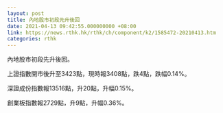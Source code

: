 ```yaml
---
layout: post
title: 內地股市初段先升後回
date: 2021-04-13 09:42:55.000000000 +08:00
link: https://news.rthk.hk/rthk/ch/component/k2/1585472-20210413.htm
categories: rthk
---
```


內地股市初段先升後回。

上證指數開市後升至3423點，現時報3408點，跌4點，跌幅0.14%。

深證成份指數報13516點，升20點，升幅0.15%。

創業板指數報2729點，升9點，升幅0.36%。
